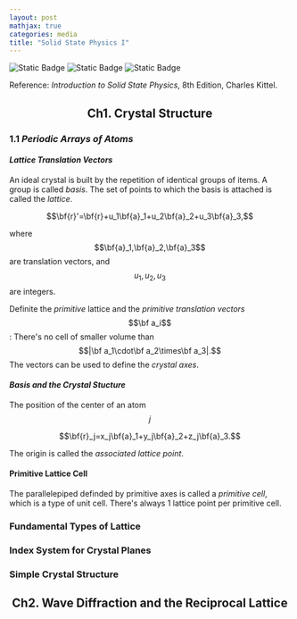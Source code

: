 ```yaml
---
layout: post
mathjax: true
categories: media
title: "Solid State Physics I"
---
```

![Static Badge](https://img.shields.io/badge/Category-Self_Learning_Notes-blue) ![Static Badge](https://img.shields.io/badge/Subject-Physics-yellow) ![Static Badge](https://img.shields.io/badge/Updating-brown)  

Reference: *Introduction to Solid State Physics*, 8th Edition, Charles Kittel.

## <center>Ch1. Crystal Structure</center>
### 1.1 *Periodic Arrays of Atoms*
#### *Lattice Translation Vectors*
An ideal crystal is built by the repetition of identical groups of items. A group is called *basis*. The set of points to which the basis is attached is called the *lattice*. 

$$\bf{r}'=\bf{r}+u_1\bf{a}_1+u_2\bf{a}_2+u_3\bf{a}_3,$$

where $$\bf{a}_1,\bf{a}_2,\bf{a}_3$$ are translation vectors, and $$u_1,u_2,u_3$$ are integers.

Definite the *primitive* lattice and the *primitive translation vectors* $$\bf a_i$$: There's no cell of smaller volume than $$|\bf a_1\cdot\bf a_2\times\bf a_3|.$$ The vectors can be used to define the *crystal axes*. 

#### *Basis and the Crystal Stucture*
The position of the center of an atom $$j$$

$$\bf{r}_j=x_j\bf{a}_1+y_j\bf{a}_2+z_j\bf{a}_3.$$

The origin is called the *associated lattice point*. 

#### Primitive Lattice Cell
The parallelepiped definded by primitive axes is called a *primitive cell*, which is a type of unit cell. There's always 1 lattice point per primitive cell. 

### Fundamental Types of Lattice
####




### Index System for Crystal Planes

### Simple Crystal Structure

## <center>Ch2. Wave Diffraction and the Reciprocal Lattice</center>
